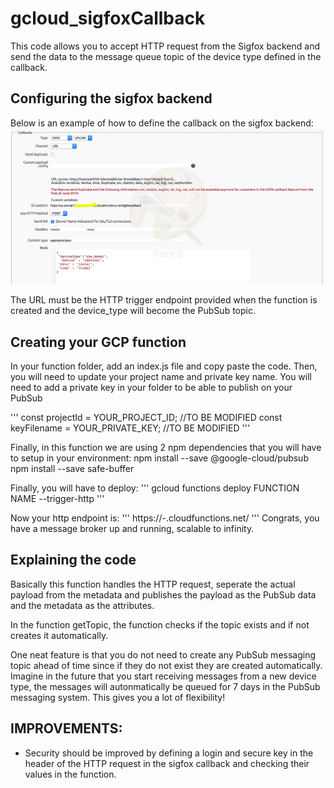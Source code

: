 # gcloud_sigfoxCallback

This code allows you to accept HTTP request from the Sigfox backend and send the data to the message queue topic of the device type defined in the callback.


## Configuring the sigfox backend

Below is an example of how to define the callback on the sigfox backend:
![alt text](https://github.com/francoisoudot/gcloud_sigfoxCallback/blob/master/Screen%20Shot%202018-08-29%20at%203.36.36%20PM.png)

The URL must be the HTTP trigger endpoint provided when the function is created and the device_type will become the PubSub topic.


## Creating your GCP function

In your function folder, add an index.js file and copy paste the code.
Then, you will need to update your project name and private key name. You will need to add a private key in your folder to be able to publish on your PubSub 

'''
const projectId = YOUR_PROJECT_ID; //TO BE MODIFIED
const keyFilename = YOUR_PRIVATE_KEY; //TO BE MODIFIED
'''

Finally, in this function we are using 2 npm dependencies that you will have to setup in your environment:
npm install --save @google-cloud/pubsub
npm install --save safe-buffer

Finally, you will have to deploy:
'''
gcloud functions deploy FUNCTION NAME --trigger-http
'''

Now your http endpoint is: 
'''
https://<YOUR ZONE>-<YOUR PROJECT>.cloudfunctions.net/<YOUR FUNCTION>
'''
Congrats, you have a message broker up and running, scalable to infinity.


## Explaining the code

Basically this function handles the HTTP request, seperate the actual payload from the metadata and publishes the payload as the PubSub data and the metadata as the attributes.

In the function getTopic, the function checks if the topic exists and if not creates it automatically.

One neat feature is that you do not need to create any PubSub messaging topic ahead of time since if they do not exist they are created automatically. Imagine in the future that you start receiving messages from a new device type, the messages will autonmatically be queued for 7 days in the PubSub messaging system. This gives you a lot of flexibility!



## IMPROVEMENTS:
+ Security should be improved by defining a login and secure key in the header of the HTTP request in the sigfox callback and checking their values in the function.


